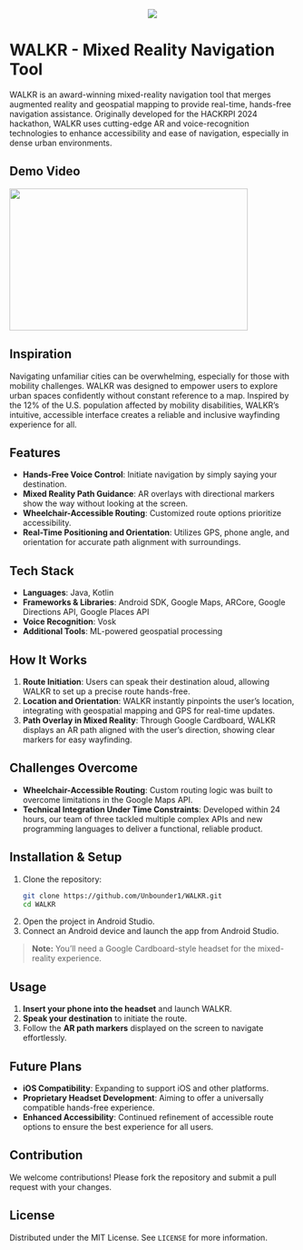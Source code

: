 <p align="center">
  <img src="https://github.com/user-attachments/assets/d9ce841b-c707-4aaa-b4b7-2e6a9cdb4802" />
</p>

# WALKR - Mixed Reality Navigation Tool

WALKR is an award-winning mixed-reality navigation tool that merges augmented reality and geospatial mapping to provide real-time, hands-free navigation assistance. Originally developed for the HACKRPI 2024 hackathon, WALKR uses cutting-edge AR and voice-recognition technologies to enhance accessibility and ease of navigation, especially in dense urban environments.

## Demo Video

<a href="https://youtu.be/LTzdAMWf2bk" target="_blank">
  <img src="https://img.youtube.com/vi/LTzdAMWf2bk/maxresdefault.jpg" width="420" height="250">
</a>

## Inspiration
Navigating unfamiliar cities can be overwhelming, especially for those with mobility challenges. WALKR was designed to empower users to explore urban spaces confidently without constant reference to a map. Inspired by the 12% of the U.S. population affected by mobility disabilities, WALKR’s intuitive, accessible interface creates a reliable and inclusive wayfinding experience for all.

## Features
- **Hands-Free Voice Control**: Initiate navigation by simply saying your destination.
- **Mixed Reality Path Guidance**: AR overlays with directional markers show the way without looking at the screen.
- **Wheelchair-Accessible Routing**: Customized route options prioritize accessibility.
- **Real-Time Positioning and Orientation**: Utilizes GPS, phone angle, and orientation for accurate path alignment with surroundings.

## Tech Stack
- **Languages**: Java, Kotlin
- **Frameworks & Libraries**: Android SDK, Google Maps, ARCore, Google Directions API, Google Places API
- **Voice Recognition**: Vosk
- **Additional Tools**: ML-powered geospatial processing

## How It Works
1. **Route Initiation**: Users can speak their destination aloud, allowing WALKR to set up a precise route hands-free.
2. **Location and Orientation**: WALKR instantly pinpoints the user’s location, integrating with geospatial mapping and GPS for real-time updates.
3. **Path Overlay in Mixed Reality**: Through Google Cardboard, WALKR displays an AR path aligned with the user’s direction, showing clear markers for easy wayfinding.

## Challenges Overcome
- **Wheelchair-Accessible Routing**: Custom routing logic was built to overcome limitations in the Google Maps API.
- **Technical Integration Under Time Constraints**: Developed within 24 hours, our team of three tackled multiple complex APIs and new programming languages to deliver a functional, reliable product.

## Installation & Setup
1. Clone the repository:
   ```bash
   git clone https://github.com/Unbounder1/WALKR.git
   cd WALKR
   ```
2. Open the project in Android Studio.
3. Connect an Android device and launch the app from Android Studio.

> **Note:** You’ll need a Google Cardboard-style headset for the mixed-reality experience.

## Usage
1. **Insert your phone into the headset** and launch WALKR.
2. **Speak your destination** to initiate the route.
3. Follow the **AR path markers** displayed on the screen to navigate effortlessly.

## Future Plans
- **iOS Compatibility**: Expanding to support iOS and other platforms.
- **Proprietary Headset Development**: Aiming to offer a universally compatible hands-free experience.
- **Enhanced Accessibility**: Continued refinement of accessible route options to ensure the best experience for all users.

## Contribution
We welcome contributions! Please fork the repository and submit a pull request with your changes.

## License
Distributed under the MIT License. See `LICENSE` for more information.

